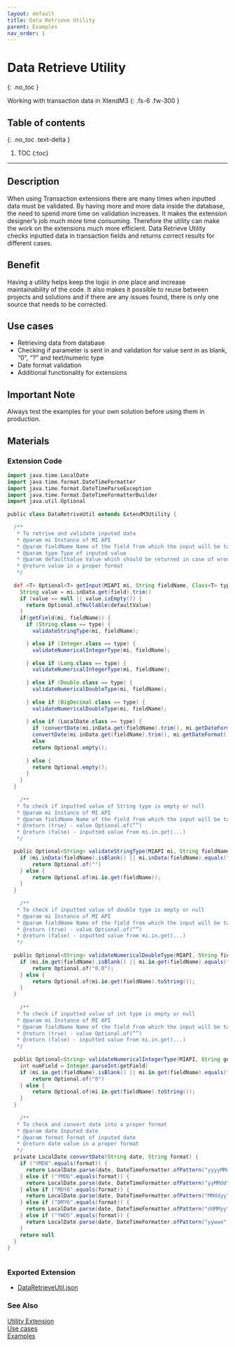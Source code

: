 ```yaml
---
layout: default
title: Data Retrieve Utility
parent: Examples
nav_order: 1
---
```

 
# Data Retrieve Utility
{: .no_toc }
 
Working with transaction data in XtendM3
{: .fs-6 .fw-300 }
 
## Table of contents
{: .no_toc .text-delta }
 
1. TOC
{:toc}
 
---
 
## Description
When using Transaction extensions there are many times when inputted data must be validated. By having more and more data inside the database, the need to spend more time on validation increases. It makes the extension designer’s job much more time consuming. Therefore the utility can make the work on the extensions much more efficient. Data Retrieve Utility checks inputted data in transaction fields and returns correct results for different cases.
 
## Benefit
Having a utility helps keep the logic in one place and increase maintainability of the code. It also makes it possible to reuse between projects and solutions and if there are any issues found, there is only one source that needs to be corrected.
 
 
## Use cases
* Retrieving data from database
* Checking if parameter is sent in and validation for value sent in as blank, “0”, “?” and text/numeric type
* Date format validation
* Additional functionality for extensions
 
 
## Important Note
Always test the examples for your own solution before using them in production.
 
## Materials
 
### Extension Code
```groovy
import java.time.LocalDate
import java.time.format.DateTimeFormatter
import java.time.format.DateTimeParseException
import java.time.format.DateTimeFormatterBuilder
import java.util.Optional
 
public class DataRetriveUtil extends ExtendM3Utility {

  /**
   * To retrive and validate inputed data
   * @param mi Instance of MI API
   * @param fieldName Name of the field from which the input will be taken to validation
   * @param type Type of inputed value
   * @param defaultValue Value which should be returned in case of wrong data input***
   * @return value in a proper format
   */
 
  def <T> Optional<T> getInput(MIAPI mi, String fieldName, Class<T> type, T defaultValue) {
    String value = mi.inData.get(field).trim()
    if (value == null || value.isEmpty()) {
      return Optional.ofNullable(defaultValue)
    }
    if(getField(mi, fieldName)) {
      if (String.class == type) {
        validateStringType(mi, fieldName);

      } else if (Integer.class == type) {
        validateNumericalIntegerType(mi, fieldName);
      
      } else if (Long.class == type) {
        validateNumericalIntegerType(mi, fieldName);
      
      } else if (Double.class == type) {
        validateNumericalDoubleType(mi, fieldName);
      
      } else if (BigDecimal.class == type) {
        validateNumericalDoubleType(mi, fieldName);
      
      } else if (LocalDate.class == type) {
        if (convertDate(mi.inData.get(fieldName).trim(), mi.getDateFormat()) != null)
        convertDate(mi.inData.get(fieldName).trim(), mi.getDateFormat());
        else
        return Optional.empty();
        
      } else {
        return Optional.empty();
      }
    }
  }
   
 	/**
   * To check if inputted value of String type is empty or null
   * @param mi Instance of MI API
   * @param fieldName Name of the field from which the input will be taken to get information from field
   * @return (true) - value Optional.of(“”)
   * @return (false) - inputted value from mi.in.get(...)  
   */

  public Optional<String> validateStringType(MIAPI mi, String fieldName){
    if (mi.inData(fieldName).isBlank() || mi.inData(fieldName).equals("?")){
        return Optional.of("")
    } else {
        return Optional.of(mi.in.get(fieldName));
    }
  }
 
	/**
   * To check if inputted value of double type is empty or null
   * @param mi Instance of MI API
   * @param fieldName Name of the field from which the input will be taken to get information from field
   * @return (true) - value Optional.of(“”)
   * @return (false) - inputted value from mi.in.get(...)  
   */
 
  public Optional<String> validateNumericalDoubleType(MIAPI, String fieldName){
    if (mi.in.get(fieldName).isBlank() || mi.in.get(fieldName).equals("?")){
        return Optional.of("0.0");
    } else {
        return Optional.of(mi.in.get(fieldName).toString());
    }
  }
   
	/**
   * To check if inputted value of int type is empty or null
   * @param mi Instance of MI API
   * @param fieldName Name of the field from which the input will be taken to get information from field
   * @return (true) - value Optional.of(“”)
   * @return (false) - inputted value from mi.in.get(...)  
   */
 
  public Optional<String> validateNumericalIntegerType(MIAPI, String getField){
    int numField = Integer.parseInt(getField)
    if (mi.in.get(fieldName).isBlank() || mi.in.get(fieldName).equals("?")){
        return Optional.of("0")
    } else {
        return Optional.of(mi.in.get(fieldName).toString());
    }
  }
   
    /**
   * To check and convert date into a proper format
   * @param date Inputed date
   * @param format Format of inputed date
   * @return date value in a proper format
   */
  private LocalDate convertDate(String date, String format) {
    if ("YMD8".equals(format)) {
      return LocalDate.parse(date, DateTimeFormatter.ofPattern("yyyyMMdd"))
    } else if ("YMD6".equals(format)) {
      return LocalDate.parse(date, DateTimeFormatter.ofPattern("yyMMdd"))
    } else if ("MDY6".equals(format)) {
      return LocalDate.parse(date, DateTimeFormatter.ofPattern("MMddyy"))
    } else if ("DMY6".equals(format)) {
      return LocalDate.parse(date, DateTimeFormatter.ofPattern("ddMMyy"))
    } else if ("YWD5".equals(format)) {
      return LocalDate.parse(date, DateTimeFormatter.ofPattern("yywwe"))
    }
    return null
  }
}
 
```
 
### Exported Extension
- [DataRetrieveUtil.json](../../../assets/attachments/util-dataretriever/UTILITY-DataRetriveUtil.json)
 
### See Also
[Utility Extension](../../../examples/Utility-extension)<br>
[Use cases](../../../examples/use-cases)<br>
[Examples](../../../examples)
 
 
 
 

